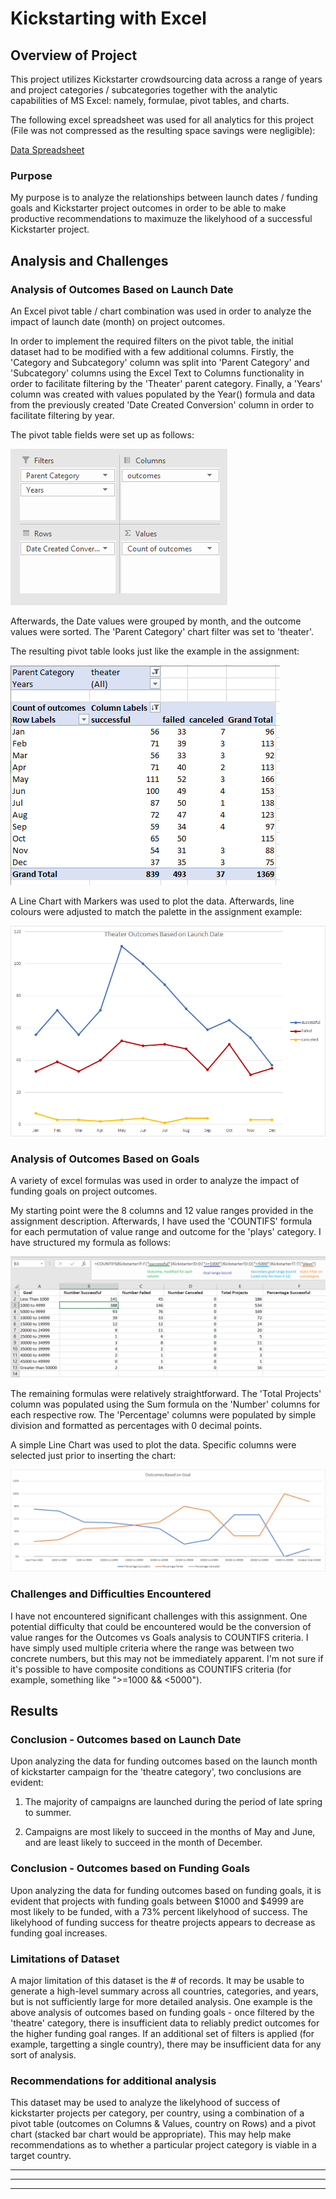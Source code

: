# Kickstarting with Excel

## Overview of Project

This project utilizes Kickstarter crowdsourcing data across a range of years and project categories / subcategories together with the analytic capabilities of MS Excel: namely, formulae, pivot tables, and charts.

The following excel spreadsheet was used for all analytics for this project (File was not compressed as the resulting space savings were negligible):

[Data Spreadsheet](https://github.com/noble190/DABootcamp/blob/main/Kickstarter_Challenge.xlsx)

### Purpose

My purpose is to analyze the relationships between launch dates / funding goals and Kickstarter project outcomes in order to be able to make productive recommendations to maximuze the likelyhood of a successful Kickstarter project.

## Analysis and Challenges

### Analysis of Outcomes Based on Launch Date

An Excel pivot table / chart combination was used in order to analyze the impact of launch date (month) on project outcomes.

In order to implement the required filters on the pivot table, the initial dataset had to be modified with a few additional columns. Firstly, the 'Category and Subcategory' column was split into 'Parent Category' and 'Subcategory' columns using the Excel Text to Columns functionality in order to facilitate filtering by the 'Theater' parent category. Finally, a 'Years' column was created with values populated by the Year() formula and data from the previously created 'Date Created Conversion' column in order to facilitate filtering by year.

The pivot table fields were set up as follows:

![Pivot Table Fields](https://github.com/noble190/DABootcamp/blob/main/resources/pivotTableFields.png)

Afterwards, the Date values were grouped by month, and the outcome values were sorted. The 'Parent Category' chart filter was set to 'theater'.

The resulting pivot table looks just like the example in the assignment:

![Pivot Table](https://github.com/noble190/DABootcamp/blob/main/resources/pivotTable.png)

A Line Chart with Markers was used to plot the data. Afterwards, line colours were adjusted to match the palette in the assignment example:

![Chart 1](https://github.com/noble190/DABootcamp/blob/main/resources/Theater_Outcomes_vs_Launch.png)

### Analysis of Outcomes Based on Goals

A variety of excel formulas was used in order to analyze the impact of funding goals on project outcomes.

My starting point were the 8 columns and 12 value ranges provided in the assignment description. Afterwards, I have used the 'COUNTIFS' formula for each permutation of value range and outcome for the 'plays' category. I have structured my formula as follows:

![CountIfs Formula Breakdown](https://github.com/noble190/DABootcamp/blob/main/resources/countIfsExplained.png)

The remaining formulas were relatively straightforward. The 'Total Projects' column was populated using the Sum formula on the 'Number' columns for each respective row. The 'Percentage' columns were populated by simple division and formatted as percentages with 0 decimal points.

A simple Line Chart was used to plot the data. Specific columns were selected just prior to inserting the chart:

![Chart 2](https://github.com/noble190/DABootcamp/blob/main/resources/Outcomes_vs_Goals.png)

### Challenges and Difficulties Encountered

I have not encountered significant challenges with this assignment. One potential difficulty that could be encountered would be the conversion of value ranges for the Outcomes vs Goals analysis to COUNTIFS criteria. I have simply used multiple criteria where the range was between two concrete numbers, but this may not be immediately apparent. I'm not sure if it's possible to have composite conditions as COUNTIFS criteria (for example, something like ">=1000 && <5000").

## Results

### Conclusion - Outcomes based on Launch Date

Upon analyzing the data for funding outcomes based on the launch month of kickstarter campaign for the 'theatre category', two conclusions are evident:

1. The majority of campaigns are launched during the period of late spring to summer. 

2. Campaigns are most likely to succeed in the months of May and June, and are least likely to succeed in the month of December.

### Conclusion - Outcomes based on Funding Goals

Upon analyzing the data for funding outcomes based on funding goals, it is evident that projects with funding goals between $1000 and $4999 are most likely to be funded, with a 73% percent likelyhood of success. The likelyhood of funding success for theatre projects appears to decrease as funding goal increases.

### Limitations of Dataset

A major limitation of this dataset is the # of records. It may be usable to generate a high-level summary across all countries, categories, and years, but is not sufficiently large for more detailed analysis. One example is the above analysis of outcomes based on funding goals - once filtered by the 'theatre' category, there is insufficient data to reliably predict outcomes for the higher funding goal ranges. If an additional set of filters is applied (for example, targetting a single country), there may be insufficient data for any sort of analysis.


### Recommendations for additional analysis

This dataset may be used to analyze the likelyhood of success of kickstarter projects per category, per country, using a combination of a pivot table (outcomes on Columns & Values, country on Rows) and a pivot chart (stacked bar chart would be appropriate). This may help make recommendations as to whether a particular project category is viable in a target country.

<hr>
<hr>
<hr>

